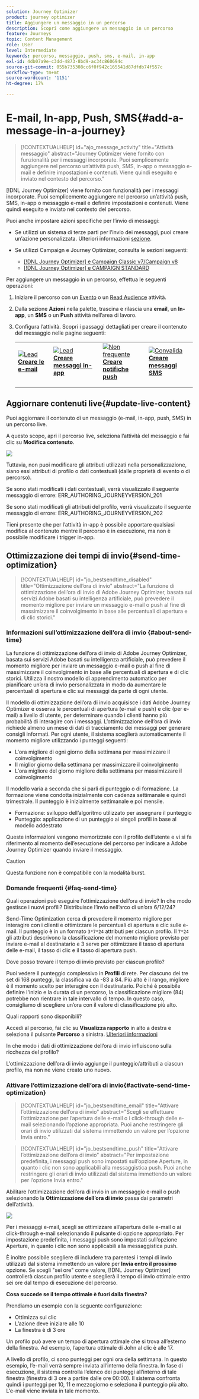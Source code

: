```yaml
---
solution: Journey Optimizer
product: journey optimizer
title: Aggiungere un messaggio in un percorso
description: Scopri come aggiungere un messaggio in un percorso
feature: Journeys
topic: Content Management
role: User
level: Intermediate
keywords: percorso, messaggio, push, sms, e-mail, in-app
exl-id: 4db07a9e-c3dd-4873-8bd9-ac34c860694c
source-git-commit: 055b735308cc6f0f942c165541d87dfdb74f557c
workflow-type: tm+mt
source-wordcount: '1151'
ht-degree: 17%

---
```


# E-mail, In-app, Push, SMS{#add-a-message-in-a-journey}

>[!CONTEXTUALHELP]
>id="ajo_message_activity"
>title="Attività messaggio"
>abstract="Journey Optimizer viene fornito con funzionalità per i messaggi incorporate. Puoi semplicemente aggiungere nel percorso un’attività push, SMS, in-app o messaggio e-mail e definire impostazioni e contenuti. Viene quindi eseguito e inviato nel contesto del percorso."

[!DNL Journey Optimizer] viene fornito con funzionalità per i messaggi incorporate. Puoi semplicemente aggiungere nel percorso un’attività push, SMS, in-app o messaggio e-mail e definire impostazioni e contenuti. Viene quindi eseguito e inviato nel contesto del percorso.

Puoi anche impostare azioni specifiche per l’invio di messaggi:

* Se utilizzi un sistema di terze parti per l’invio dei messaggi, puoi creare un’azione personalizzata. Ulteriori informazioni [sezione](../action/action.md).

* Se utilizzi Campaign e Journey Optimizer, consulta le sezioni seguenti:

   * [[!DNL Journey Optimizer] e Campaign Classic v7/Campaign v8](../action/acc-action.md)
   * [[!DNL Journey Optimizer] e CAMPAIGN STANDARD](../action/acs-action.md)

Per aggiungere un messaggio in un percorso, effettua le seguenti operazioni:

1. Iniziare il percorso con un [Evento](general-events.md) o un [Read Audience](read-audience.md) attività.

1. Dalla sezione **Azioni** nella palette, trascina e rilascia una **email**, un **In-app**, un **SMS** o un **Push** attività nell’area di lavoro.

1. Configura l’attività. Scopri i passaggi dettagliati per creare il contenuto del messaggio nelle pagine seguenti:

   <table style="table-layout:fixed">
   <tr style="border: 0;">
   <td>
   <a href="../email/create-email.md">
   <img alt="Lead" src="../assets/do-not-localize/email.jpg">
   </a>
   <div><a href="../email/create-email.md"><strong>Creare le e-mail</strong>
   </div>
   <p>
   </td>
   <td>
   <a href="../in-app/create-in-app.md">
   <img alt="Lead" src="../assets/do-not-localize/in-app.jpg">
   </a>
   <div><a href="../in-app/create-in-app.md"><strong>Creare messaggi in-app</strong>
   </div>
   <p>
   </td>
   <td>
   <a href="../push/create-push.md">
   <img alt="Non frequente" src="../assets/do-not-localize/push.jpg">
   </a>
   <div>
   <a href="../push/create-push.md"><strong>Creare notifiche push<strong></a>
   </div>
   <p>
   </td>
   <td>
   <a href="../sms/create-sms.md">
   <img alt="Convalida" src="../assets/do-not-localize/sms.jpg">
   </a>
   <div>
   <a href="../sms/create-sms.md"><strong>Creare messaggi SMS</strong></a>
   </div>
   <p>
   </td>
   </tr>
   </table>

## Aggiornare contenuti live{#update-live-content}

Puoi aggiornare il contenuto di un messaggio (e-mail, in-app, push, SMS) in un percorso live.

A questo scopo, apri il percorso live, seleziona l’attività del messaggio e fai clic su **Modifica contenuto**.

![](assets/add-a-message2.png)

Tuttavia, non puoi modificare gli attributi utilizzati nella personalizzazione, siano essi attributi di profilo o dati contestuali (dalle proprietà di evento o di percorso).

Se sono stati modificati i dati contestuali, verrà visualizzato il seguente messaggio di errore: ERR_AUTHORING_JOURNEYVERSION_201

Se sono stati modificati gli attributi del profilo, verrà visualizzato il seguente messaggio di errore: ERR_AUTHORING_JOURNEYVERSION_202

Tieni presente che per l’attività in-app è possibile apportare qualsiasi modifica al contenuto mentre il percorso è in esecuzione, ma non è possibile modificare i trigger in-app.

## Ottimizzazione dei tempi di invio{#send-time-optimization}

>[!CONTEXTUALHELP]
>id="jo_bestsendtime_disabled"
>title="Ottimizzazione dell’ora di invio"
>abstract="La funzione di ottimizzazione dell’ora di invio di Adobe Journey Optimizer, basata sui servizi Adobe basati su intelligenza artificiale, può prevedere il momento migliore per inviare un messaggio e-mail o push al fine di massimizzare il coinvolgimento in base alle percentuali di apertura e di clic storici."

### Informazioni sull’ottimizzazione dell’ora di invio {#about-send-time}

La funzione di ottimizzazione dell’ora di invio di Adobe Journey Optimizer, basata sui servizi Adobe basati su intelligenza artificiale, può prevedere il momento migliore per inviare un messaggio e-mail o push al fine di massimizzare il coinvolgimento in base alle percentuali di apertura e di clic storici. Utilizza il nostro modello di apprendimento automatico per pianificare un’ora di invio personalizzata in modo da aumentare le percentuali di apertura e clic sui messaggi da parte di ogni utente.

Il modello di ottimizzazione dell’ora di invio acquisisce i dati Adobe Journey Optimizer e osserva le percentuali di apertura (e-mail e push) e clic (per e-mail) a livello di utente, per determinare quando i clienti hanno più probabilità di interagire con i messaggi. L’ottimizzazione dell’ora di invio richiede almeno un mese di dati di tracciamento dei messaggi per generare consigli informati. Per ogni utente, il sistema sceglierà automaticamente il momento migliore utilizzando i punteggi seguenti:

* L&#39;ora migliore di ogni giorno della settimana per massimizzare il coinvolgimento
* Il miglior giorno della settimana per massimizzare il coinvolgimento
* L&#39;ora migliore del giorno migliore della settimana per massimizzare il coinvolgimento

Il modello varia a seconda che si parli di punteggio o di formazione. La formazione viene condotta inizialmente con cadenza settimanale e quindi trimestrale. Il punteggio è inizialmente settimanale e poi mensile.

* Formazione: sviluppo dell’algoritmo utilizzato per assegnare il punteggio
* Punteggio: applicazione di un punteggio ai singoli profili in base al modello addestrato

Queste informazioni vengono memorizzate con il profilo dell’utente e vi si fa riferimento al momento dell’esecuzione del percorso per indicare a Adobe Journey Optimizer quando inviare il messaggio.

>[!CAUTION]
>
>Questa funzione non è compatibile con la modalità burst.

### Domande frequenti {#faq-send-time}

Quali operazioni può eseguire l’ottimizzazione dell’ora di invio? In che modo gestisce i nuovi profili? Distribuisce l’invio nell’arco di un’ora 6/12/24?

Send-Time Optimization cerca di prevedere il momento migliore per interagire con i clienti e ottimizzare le percentuali di apertura e clic sulle e-mail. Il punteggio è in un formato `3*7*24` attributi per ciascun profilo. Il `7*24` gli attributi descrivono la classificazione del momento migliore previsto per inviare e-mail al destinatario e 3 serve per ottimizzare il tasso di apertura delle e-mail, il tasso di clic e il tasso di apertura push.

Dove posso trovare il tempo di invio previsto per ciascun profilo?

Puoi vedere il punteggio complessivo in **Profili** di rete. Per ciascuno dei tre set di 168 punteggi, la classifica va da -83 a 84. Più alto è il rango, migliore è il momento scelto per interagire con il destinatario. Poiché è possibile definire l&#39;inizio e la durata di un percorso, la classificazione migliore (84) potrebbe non rientrare in tale intervallo di tempo. In questo caso, consigliamo di scegliere un’ora con il valore di classificazione più alto.

Quali rapporti sono disponibili?

Accedi al percorso, fai clic su **Visualizza rapporto** in alto a destra e seleziona il pulsante **Percorso** a sinistra. [Ulteriori informazioni](../reports/journey-global-report.md)

In che modo i dati di ottimizzazione dell’ora di invio influiscono sulla ricchezza del profilo?

L’ottimizzazione dell’ora di invio aggiunge il punteggio/attributi a ciascun profilo, ma non ne viene creato uno nuovo.

### Attivare l’ottimizzazione dell’ora di invio{#activate-send-time-optimization}

>[!CONTEXTUALHELP]
>id="jo_bestsendtime_email"
>title="Attivare l’ottimizzazione dell’ora di invio"
>abstract="Scegli se effettuare l’ottimizzazione per l’apertura delle e-mail o i click-through delle e-mail selezionando l’opzione appropriata. Puoi anche restringere gli orari di invio utilizzati dal sistema immettendo un valore per l’opzione Invia entro."

>[!CONTEXTUALHELP]
>id="jo_bestsendtime_push"
>title="Attivare l’ottimizzazione dell’ora di invio"
>abstract="Per impostazione predefinita, i messaggi push sono impostati sull’opzione Aperture, in quanto i clic non sono applicabili alla messaggistica push. Puoi anche restringere gli orari di invio utilizzati dal sistema immettendo un valore per l’opzione Invia entro."

Abilitare l’ottimizzazione dell’ora di invio in un messaggio e-mail o push selezionando la **Ottimizzazione dell’ora di invio** passa dai parametri dell’attività.

![](../building-journeys/assets/jo-message5.png)

Per i messaggi e-mail, scegli se ottimizzare all’apertura delle e-mail o ai click-through e-mail selezionando il pulsante di opzione appropriato. Per impostazione predefinita, i messaggi push sono impostati sull’opzione Aperture, in quanto i clic non sono applicabili alla messaggistica push.

È inoltre possibile scegliere di includere tra parentesi i tempi di invio utilizzati dal sistema immettendo un valore per **Invia entro il prossimo** opzione. Se scegli &quot;sei ore&quot; come valore, [!DNL Journey Optimizer] controllerà ciascun profilo utente e sceglierà il tempo di invio ottimale entro sei ore dal tempo di esecuzione del percorso.

**Cosa succede se il tempo ottimale è fuori dalla finestra?**

Prendiamo un esempio con la seguente configurazione:

* Ottimizza sui clic
* L’azione deve iniziare alle 10
* La finestra è di 3 ore

Un profilo può avere un tempo di apertura ottimale che si trova all’esterno della finestra. Ad esempio, l’apertura ottimale di John al clic è alle 17.

A livello di profilo, ci sono punteggi per ogni ora della settimana. In questo esempio, l’e-mail verrà sempre inviata all’interno della finestra. In fase di esecuzione, il sistema controlla l’elenco dei punteggi all’interno di tale finestra (finestra di 3 ore a partire dalle ore 00:00). Il sistema confronta quindi i punteggi per 10, 11 e mezzogiorno e seleziona il punteggio più alto. L’e-mail viene inviata in tale momento.

